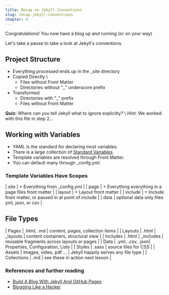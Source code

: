 ```yaml
---
title: Recap on Jekyll Conventions
slug: recap-jekyll-conventions
chapter: 4
---
```

Congratulations! You now have a blog up and running (or on your way)

Let's take a pause to take a look at Jekyll's conventions.

## Project Structure

+ Everything processed ends up in the _site directory
+ Copied Directly \\
    + Files without Front Matter
    + Directories without "_" underscore prefix
+ Transformed
    + Directories with "_" prefix
    + Files without Front Matter

__Quiz:__ Where can you tell Jekyll what to ignore explicitly? \\
*Hint:* We worked with this file in step 2...

## Working with Variables

+ YAML is the standard for declaring most variables.
+ There is a large collection of [Standard Variables]().
+ Template variables are resolved through Front Matter.
+ You can default many through _confg.yml.

### Template Variables Have Scopes

| site | + Everything from _config.yml |
| page | + Everything everything in a page files front matter |
| layout | + Layout front matter |
| include | + Include front matter, or passed in at point of include |
| data | optional data only files yml, json, or csv |

## File Types

| Pages | .html, .md | content, pages, collection items |
| Layouts | .html | _layouts | content containers, structural view |
| Includes | .html | _includes | reusable fragments across layouts or pages |
| Data | .yml, .csv, .json| Properties, Configuration, Lists |
| Styles | .sass  | source files for CSS |
| Assets | images, video, pdf ... | Jekyll happily serves any file type |
| Collections | .md | see these in action next lesson |

### References and further reading
* [Build A Blog With Jekyll And GitHub Pages](https://www.smashingmagazine.com/2014/08/build-blog-jekyll-github-pages/)
* [Blogging Like a Hacker](http://tom.preston-werner.com/2008/11/17/blogging-like-a-hacker.html)
